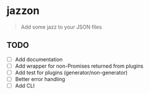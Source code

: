 # jazzon

> Add some jazz to your JSON files

## TODO

- [ ] Add documentation
- [ ] Add wrapper for non-Promises returned from plugins
- [ ] Add test for plugins (generator/non-generator)
- [ ] Better error handling
- [ ] Add CLI
